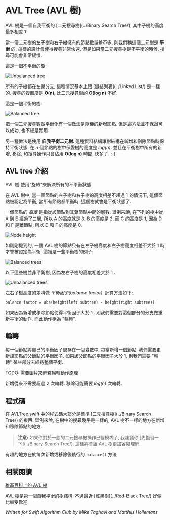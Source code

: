 # AVL Tree (AVL 樹)
<!--
An AVL tree is a self-balancing form of a [binary search tree](../Binary Search Tree/), in which the height of subtrees differ at most by only 1.

A binary tree is *balanced* when its left and right subtrees contain roughly the same number of nodes. That is what makes searching the tree really fast. But if a binary search tree is unbalanced, searching can become really slow.

This is an example of an unbalanced tree:

-->

AVL 樹是一個自我平衡的 [二元搜尋樹](../Binary Search Tree/), 其中子樹的高度最多相差 1 .

當一個二元樹的左子樹和右子樹擁有的節點數量差不多, 則我們稱這個二元樹是 **平衡** 的. 這樣的設計會使得搜尋非常快速. 但是如果當二元搜尋樹是不平衡的時候, 搜尋可能會非常緩慢.

這是一個不平衡的樹:

![Unbalanced tree](Images/Unbalanced.png)

<!--
All the children are in the left branch and none are in the right. This is essentially the same as a [linked list](../Linked List/). As a result, searching takes **O(n)** time instead of the much faster **O(log n)** that you'd expect from a binary search tree.

A balanced version of that tree would look like this:
-->

所有的子樹都在左邊分支, 這種情況基本上跟 [鏈結列表](../Linked List/) 是一樣的. 搜尋的複雜度是 **O(n)**, 比二元搜尋樹的 **O(log n)** 不好.

這是一個平衡的樹:

![Balanced tree](Images/Balanced.png)

<!--
One way to make the binary search tree balanced is to insert the nodes in a totally random order. But that doesn't guarantee success, nor is it always practical.

The other solution is to use a *self-balancing* binary tree. This type of data structure adjusts the tree to keep it balanced after you insert or delete nodes. The height of such a tree is guaranteed to be *log(n)* where *n* is the number nodes. On a balanced tree all insert, remove, and search operations take only **O(log n)** time. That means fast. ;-)
-->

把一個二元搜尋數做平衡化有一個做法是隨機的新增節點. 但是這方法並不保證可以成功, 也不總是實用.

另一種做法是使用 **自我平衡二元樹**. 這種資料結構讓樹結構在新增和刪除節點時保持平衡狀態. 在 *n* 個節點的樹中保證樹的高度是 *log(n)*. 並且在平衡樹中所有的新增, 移除, 和搜尋操作只會佔用 **O(log n)** 時間, 快多了. ;-)

<!--
## Introducing the AVL tree

An AVL tree fixes any imbalances by "rotating" the tree to the left or right.

A node in an AVL tree is considered balanced if its subtrees differ in "height" by at most 1. The tree itself is balanced if all its nodes are balanced.

The *height* of a node is how many steps it takes to get to that node's lowest leaf. For example, in the following tree it takes three steps to go from A to E, so the height of A is 3. The height of B is 2, the height of C is 1, and the height of the others is 0 because they are leaf nodes.

-->

## AVL tree 介紹

AVL 樹 使用"旋轉"來解決所有的不平衡狀態

在 AVL 樹中, 當一個節點的左子樹和右子樹的高度相差不超過 1 的情況下, 這個節點被認定為平衡, 當所有節點都平衡時, 這個樹就會是平衡狀態了.

一個節點的 *高度* 是指從該節點到其葉節點中間的層數. 舉例來說, 在下列的樹中從 A 到 E 經過了三層, 所以 A 的高度就是 3. B 的高度是 2, 而 C 的高度是 1, 因為 D 和 F 是葉節點, 所以 D 和 F 的高度是 0.

![Node height](Images/Height.png)

<!--
As mentioned, in an AVL tree a node is balanced if its left and right subtree have the same height. It doesn't have to be the exact same height, but the difference may not be greater than 1. These are all examples of balanced trees:
-->

如剛剛提到的, 一個 AVL 樹的節點只有在左子樹高度和右子樹高度相差不大於 1 時才會被認定為平衡. 這裡是一些平衡樹的例子:

![Balanced trees](Images/BalanceOK.png)

<!--
But the following are trees that are unbalanced, because the height of the left subtree is too large compared to the right subtree:
-->

以下這些樹並非平衡樹, 因為左右子樹的高度相差大於 1 .

![Unbalanced trees](Images/BalanceNotOK.png)

<!--
The difference between the heights of the left and right subtrees is called the *balance factor*. It is calculated as follows:

	balance factor = abs(height(left subtree) - height(right subtree))

If after an insertion or deletion the balance factor becomes greater than 1, then we need to re-balance this part of the AVL tree. And that is done with rotations.
-->

左右子樹高度的差叫做 *平衡因子(balance factor)*. 計算方法如下:

	balance factor = abs(height(left subtree) - height(right subtree))

如果因為新增或移除節點使得平衡因子大於 1 . 則我們需要對這個部分的分支做重新平衡的動作. 而此動作稱為 "輪轉".

<!--
## Rotations

Each tree node keeps track of its current balance factor in a variable. After inserting a new node, we need to update the balance factor of its parent node. If that balance factor becomes greater than 1, we "rotate" part of that tree to restore the balance.

TODO: describe with pictures how these rotations work

Insertion never needs more than 2 rotations. Removal might require up to *log(n)* rotations.
-->

## 輪轉

每一個節點將自己的平衡因子儲存在一個變數中, 每當新增一個節點, 我們需要更新該節點的父節點的平衡因子. 如果該父節點的平衡因子大於 1, 則我們需要 "輪轉" 某些部分去維持整個平衡.

TODO: 需要圖片來解釋輪轉動作原理

新增從來不需要超過 2 次輪轉. 移除可能需要 *log(n)* 次輪轉.

<!--
## The code

Most of the code in [AVLTree.swift](AVLTree.swift) is just regular [binary search tree](../Binary Search Tree/) stuff. You'll find this in any implementation of a binary search tree. For example, searching the tree is exactly the same. The only things that an AVL tree does slightly differently are inserting and deleting the nodes.

> **Note:** If you're a bit fuzzy on the regular operations of a binary search tree, I suggest you [catch up on those first](../Binary Search Tree/). It will make the rest of the AVL tree easier to understand.

The interesting bits are in the `balance()` method which is called after inserting or deleting a node. 
-->

## 程式碼

在 [AVLTree.swift](AVLTree.swift) 中的程式碼大部分是標準 [二元搜尋樹](../Binary Search Tree/) 的東西. 舉例來說, 在樹中的搜尋幾乎是一樣的, AVL 樹不一樣的地方在新增和移除節點的地方.


> **注意:** 如果你對於一般的二元搜尋數操作已經模糊了, 我建議你 [先複習一下](../Binary Search Tree/). 這樣將會讓 AVL 樹更加容易理解.

有趣的地方在於每次新增或移除後執行的 `balance()` 方法

<!--
## See also

[AVL tree on Wikipedia](https://en.wikipedia.org/wiki/AVL_tree)

AVL tree was the first self-balancing binary tree. These days, the [red-black tree](../Red-Black Tree/) seems to be more popular.
-->

## 相關閱讀

[維基百科上的 AVL 樹](https://en.wikipedia.org/wiki/AVL_tree)

AVL 樹是第一個自我平衡的樹結構. 不過最近 [紅黑樹](../Red-Black Tree/) 好像比較受歡迎.



*Written for Swift Algorithm Club by Mike Taghavi and Matthijs Hollemans*
